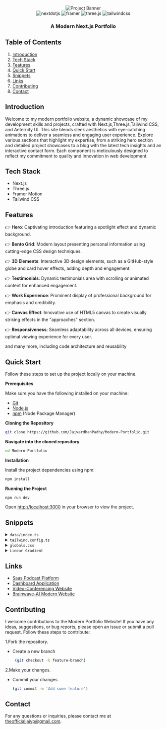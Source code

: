 <div align="center">
  <br />
    <a>
      <img src="https://github.com/adrianhajdin/portfolio/assets/151519281/c6ca3c03-6cb7-4f67-a9b9-a73da5bfa0d8" alt="Project Banner">
    </a>
  <br />

  <div>
    <img src="https://img.shields.io/badge/-Next_JS-black?style=for-the-badge&logoColor=white&logo=nextdotjs&color=000000" alt="nextdotjs" />
    <img src="https://img.shields.io/badge/-Framer-black?style=for-the-badge&logoColor=white&logo=framer&color=0055FF" alt="framer" />
    <img src="https://img.shields.io/badge/-Three_JS-black?style=for-the-badge&logoColor=white&logo=threedotjs&color=000000" alt="three.js" />
    <img src="https://img.shields.io/badge/-Tailwind_CSS-black?style=for-the-badge&logoColor=white&logo=tailwindcss&color=06B6D4" alt="tailwindcss" />
  </div>

  <h3 align="center">A Modern Next.js Portfolio</h3>

</div>

## <a name="table">Table of Contents</a>

1.  [Introduction](#introduction)
2. [Tech Stack](#tech-stack)
3.  [Features](#features)
4. [Quick Start](#quick-start)
5.  [Snippets](#snippets)
6. [Links](#links)
7. [Contributing](#contributing)
8. [Contact](#contact)

## <a name="introduction"> Introduction</a>

Welcome to my modern portfolio website, a dynamic showcase of my development skills and projects, crafted with Next.js,Three.js,Tailwind CSS, and Aeternity UI. This site blends sleek aesthetics with eye-catching animations to deliver a seamless and engaging user experience. Explore various sections that highlight my expertise, from a striking hero section and detailed project showcases to a blog with the latest tech insights and an interactive contact form. Each component is meticulously designed to reflect my commitment to quality and innovation in web development.


## <a name="tech-stack"> Tech Stack</a>

- Next.js
- Three.js
- Framer Motion
- Tailwind CSS

## <a name="features"> Features</a>

👉 **Hero**: Captivating introduction featuring a spotlight effect and dynamic background.

👉 **Bento Grid**: Modern layout presenting personal information using cutting-edge CSS design techniques.

👉 **3D Elements**:  Interactive 3D design elements, such as a GitHub-style globe and card hover effects, adding depth and engagement.

👉 **Testimonials**: Dynamic testimonials area with scrolling or animated content for enhanced engagement.

👉 **Work Experience**: Prominent display of professional background for emphasis and credibility.

👉 **Canvas Effect**: Innovative use of HTML5 canvas to create visually striking effects in the "approaches" section.

👉 **Responsiveness**: Seamless adaptability across all devices, ensuring optimal viewing experience for every user.

and many more, including code architecture and reusability 

## <a name="quick-start"> Quick Start</a>

Follow these steps to set up the project locally on your machine.

**Prerequisites**

Make sure you have the following installed on your machine:

- [Git](https://git-scm.com/)
- [Node.js](https://nodejs.org/en)
- [npm](https://www.npmjs.com/) (Node Package Manager)

**Cloning the Repository**

```bash
git clone https://github.com/JaivardhanPadhy/Modern-Portfolio.git
```
**Navigate into the cloned repository**
```bash
cd Modern-Portfolio
```

**Installation**

Install the project dependencies using npm:

```bash
npm install
```

**Running the Project**

```bash
npm run dev
```

Open [http://localhost:3000](http://localhost:3000) in your browser to view the project.

## <a name="snippets">Snippets</a>

<details>
<summary><code>data/index.ts</code></summary>

```typescript
export const navItems = [
    {name:"Home",link:"/"},
    { name: "About", link: "#about" },
    { name: "Projects", link: "#projects" },
    // { name: "Testimonials", link: "#testimonials" },
    {name:"Approach",link:"#approach"},
    { name: "Contact", link: "#contact" },
  ];
  
  export const gridItems = [
    {
      id: 1,
      title: "I prioritize client collaboration, fostering open communication ",
      description: "",
      className: "lg:col-span-3 md:col-span-6 md:row-span-4 lg:min-h-[60vh]",
      imgClassName: "w-full h-full",
      titleClassName: "justify-end",
      img: "/b1.svg",
      spareImg: "",
    },
    {
      id: 2,
      title: "I'm very flexible with time zone communications",
      description: "",
      className: "lg:col-span-2 md:col-span-3 md:row-span-2",
      imgClassName: "",
      titleClassName: "justify-start",
      img: "",
      spareImg: "",
    },
    {
      id: 3,
      title: "My tech stack",
      description: "I constantly try to improve",
      className: "lg:col-span-2 md:col-span-3 md:row-span-2",
      imgClassName: "",
      titleClassName: "justify-center",
      img: "",
      spareImg: "",
    },
    {
      id: 4,
      title: "Tech enthusiast with a passion for development.",
      description: "",
      className: "lg:col-span-2 md:col-span-3 md:row-span-1",
      imgClassName: "",
      titleClassName: "justify-start",
      img: "/grid.svg",
      spareImg: "/b4.svg",
    },
  
    {
      id: 5,
      title: "Currently building a Healthcare application",
      description: "The Inside Scoop",
      className: "md:col-span-3 md:row-span-2",
      imgClassName: "absolute right-0 bottom-0 md:w-96 w-60",
      titleClassName: "justify-center md:justify-start lg:justify-center",
      img: "/b5.svg",
      spareImg: "/grid.svg",
    },
    {
      id: 6,
      title: "Do you want to start a project together?",
      description: "",
      className: "lg:col-span-2 md:col-span-3 md:row-span-1",
      imgClassName: "",
      titleClassName: "justify-center md:max-w-full max-w-60 text-center",
      img: "",
      spareImg: "",
    },
  ];
  
  export const projects = [
    {
      id: 1,
      title: "AI Saas Podcast Platform",
      des: "Developed an innovative SaaS application with AI-powered text-to-voice, image generation, and podcast creation.",
      img: "/p1.png",
      iconLists: ["/next.svg", "/tail.svg", "/ts.svg", "/c.svg","convex.svg"],
      link: "https://github.com/JaivardhanPadhy/Saas-Podcast-Platform",
    },
    {
      id: 2,
      title: "Yoom - Video Conferencing App",
      des: "Simplify your video conferencing experience with Yoom. Seamlessly connect with colleagues and friends.",
      img: "/p2.svg",
      iconLists: ["/next.svg", "/tail.svg", "/ts.svg", "/stream.svg", "/c.svg"],
      link: "https://github.com/JaivardhanPadhy/Video-Conferencing-Website",
    },
    {
      id: 3,
      title: "Brainwave-Modern AI Website",
      des: "  A Modern UI/UX website, developed using React.js and Tailwind CSS, exemplifies modern UI/UX principles.",
      img: "/p3.png",
      iconLists: ["/re.svg", "/tail.svg", "/ts.svg","vite.svg"],
      link: "https://github.com/JaivardhanPadhy/Brainwave-AI",
    },
    {
      id: 4,
      title: "Dashboard Application",
      des: " A robust and comprehensive dashboard template built with React+Vite.",
      img: "/p4.png",
      iconLists: ["/re.svg","vite.svg", "/tail.svg","syncfusion.svg"],
      link: "https://github.com/JaivardhanPadhy/Dashboard",
    },
  ];
  
  export const testimonials = [
    {
      quote:
        "Collaborating with Adrian was an absolute pleasure. His professionalism, promptness, and dedication to delivering exceptional results were evident throughout our project. Adrian's enthusiasm for every facet of development truly stands out. If you're seeking to elevate your website and elevate your brand, Adrian is the ideal partner.",
      name: "Michael Johnson",
      title: "Director of AlphaStream Technologies",
    },
    {
      quote:
        "Collaborating with Adrian was an absolute pleasure. His professionalism, promptness, and dedication to delivering exceptional results were evident throughout our project. Adrian's enthusiasm for every facet of development truly stands out. If you're seeking to elevate your website and elevate your brand, Adrian is the ideal partner.",
      name: "Michael Johnson",
      title: "Director of AlphaStream Technologies",
    },
    {
      quote:
        "Collaborating with Adrian was an absolute pleasure. His professionalism, promptness, and dedication to delivering exceptional results were evident throughout our project. Adrian's enthusiasm for every facet of development truly stands out. If you're seeking to elevate your website and elevate your brand, Adrian is the ideal partner.",
      name: "Michael Johnson",
      title: "Director of AlphaStream Technologies",
    },
    {
      quote:
        "Collaborating with Adrian was an absolute pleasure. His professionalism, promptness, and dedication to delivering exceptional results were evident throughout our project. Adrian's enthusiasm for every facet of development truly stands out. If you're seeking to elevate your website and elevate your brand, Adrian is the ideal partner.",
      name: "Michael Johnson",
      title: "Director of AlphaStream Technologies",
    },
    {
      quote:
        "Collaborating with Adrian was an absolute pleasure. His professionalism, promptness, and dedication to delivering exceptional results were evident throughout our project. Adrian's enthusiasm for every facet of development truly stands out. If you're seeking to elevate your website and elevate your brand, Adrian is the ideal partner.",
      name: "Michael Johnson",
      title: "Director of AlphaStream Technologies",
    },
  ];
  
  export const companies = [
    {
      id: 1,
      name: "cloudinary",
      img: "/cloud.svg",
      nameImg: "/cloudName.svg",
    },
    {
      id: 2,
      name: "appwrite",
      img: "/app.svg",
      nameImg: "/appName.svg",
    },
    {
      id: 3,
      name: "HOSTINGER",
      img: "/host.svg",
      nameImg: "/hostName.svg",
    },
    {
      id: 4,
      name: "stream",
      img: "/s.svg",
      nameImg: "/streamName.svg",
    },
    {
      id: 5,
      name: "docker.",
      img: "/dock.svg",
      nameImg: "/dockerName.svg",
    },
  ];
  
  export const workExperience = [
    {
      id: 1,
      title: "Frontend Engineer Intern",
      desc: "Assisted in the development of a web-based platform using React.js, enhancing interactivity.",
      className: "md:col-span-2",
      thumbnail: "/exp1.svg",
    },
    {
      id: 2,
      title: "Mobile App Dev - JSM Tech",
      desc: "Designed and developed mobile app for both iOS & Android platforms using React Native.",
      className: "md:col-span-2", // change to md:col-span-2
      thumbnail: "/exp2.svg",
    },
    {
      id: 3,
      title: "Freelance App Dev Project",
      desc: "Led the dev of a mobile app for a client, from initial concept to deployment on app stores.",
      className: "md:col-span-2", // change to md:col-span-2
      thumbnail: "/exp3.svg",
    },
    {
      id: 4,
      title: "Lead Frontend Developer",
      desc: "Developed and maintained user-facing features using modern frontend technologies.",
      className: "md:col-span-2",
      thumbnail: "/exp4.svg",
    },
  ];
  
  export const socialMedia = [
    {
      id: 1,
      img: "/git.svg",
      link:"https://github.com/JaivardhanPadhy",
    },
    {
      id: 2,
      img: "/link.svg",
      link:"https://www.linkedin.com/in/jaivardhan-padhy-4738b2260/",
    },
    {
      id: 3,
      img: "/ig.svg",
      link:"https://www.instagram.com/jaivp_003/",
    },
    {
      id:4,
      img:"/x.svg",
      link:"https://x.com/JaivardhanPadhy",
    }
  ];
```

</details>

<details>
<summary><code>tailwind.config.ts</code></summary>

```ts
import type { Config } from "tailwindcss";

const svgToDataUri = require("mini-svg-data-uri");

const colors = require("tailwindcss/colors");
const {
  default: flattenColorPalette,
} = require("tailwindcss/lib/util/flattenColorPalette");

const config = {
  darkMode: ["class"],
  content: [
    "./pages/**/*.{ts,tsx}",
    "./components/**/*.{ts,tsx}",
    "./app/**/*.{ts,tsx}",
    "./src/**/*.{ts,tsx}",
    "./data/**/*.{ts,tsx}",
  ],
  prefix: "",
  theme: {
    container: {
      center: true,
      padding: "2rem",
      screens: {
        "2xl": "1400px",
      },
    },
    extend: {
      colors: {
        black: {
          DEFAULT: "#000",
          100: "#000319",
          200: "rgba(17, 25, 40, 0.75)",
          300: "rgba(255, 255, 255, 0.125)",
        },
        white: {
          DEFAULT: "#FFF",
          100: "#BEC1DD",
          200: "#C1C2D3",
        },
        blue: {
          "100": "#E4ECFF",
        },
        purple: "#CBACF9",
        border: "hsl(var(--border))",
        input: "hsl(var(--input))",
        ring: "hsl(var(--ring))",
        background: "hsl(var(--background))",
        foreground: "hsl(var(--foreground))",
        primary: {
          DEFAULT: "hsl(var(--primary))",
          foreground: "hsl(var(--primary-foreground))",
        },
        secondary: {
          DEFAULT: "hsl(var(--secondary))",
          foreground: "hsl(var(--secondary-foreground))",
        },
        destructive: {
          DEFAULT: "hsl(var(--destructive))",
          foreground: "hsl(var(--destructive-foreground))",
        },
        muted: {
          DEFAULT: "hsl(var(--muted))",
          foreground: "hsl(var(--muted-foreground))",
        },
        accent: {
          DEFAULT: "hsl(var(--accent))",
          foreground: "hsl(var(--accent-foreground))",
        },
        popover: {
          DEFAULT: "hsl(var(--popover))",
          foreground: "hsl(var(--popover-foreground))",
        },
        card: {
          DEFAULT: "hsl(var(--card))",
          foreground: "hsl(var(--card-foreground))",
        },
      },
      borderRadius: {
        lg: "var(--radius)",
        md: "calc(var(--radius) - 2px)",
        sm: "calc(var(--radius) - 4px)",
      },
      keyframes: {
        "accordion-down": {
          from: { height: "0" },
          to: { height: "var(--radix-accordion-content-height)" },
        },
        "accordion-up": {
          from: { height: "var(--radix-accordion-content-height)" },
          to: { height: "0" },
        },
        spotlight: {
          "0%": {
            opacity: "0",
            transform: "translate(-72%, -62%) scale(0.5)",
          },
          "100%": {
            opacity: "1",
            transform: "translate(-50%,-40%) scale(1)",
          },
        },
        shimmer: {
          from: {
            backgroundPosition: "0 0",
          },
          to: {
            backgroundPosition: "-200% 0",
          },
        },
        moveHorizontal: {
          "0%": {
            transform: "translateX(-50%) translateY(-10%)",
          },
          "50%": {
            transform: "translateX(50%) translateY(10%)",
          },
          "100%": {
            transform: "translateX(-50%) translateY(-10%)",
          },
        },
        moveInCircle: {
          "0%": {
            transform: "rotate(0deg)",
          },
          "50%": {
            transform: "rotate(180deg)",
          },
          "100%": {
            transform: "rotate(360deg)",
          },
        },
        moveVertical: {
          "0%": {
            transform: "translateY(-50%)",
          },
          "50%": {
            transform: "translateY(50%)",
          },
          "100%": {
            transform: "translateY(-50%)",
          },
        },
        scroll: {
          to: {
            transform: "translate(calc(-50% - 0.5rem))",
          },
        },
      },
      animation: {
        "accordion-down": "accordion-down 0.2s ease-out",
        "accordion-up": "accordion-up 0.2s ease-out",
        spotlight: "spotlight 2s ease .75s 1 forwards",
        shimmer: "shimmer 2s linear infinite",
        first: "moveVertical 30s ease infinite",
        second: "moveInCircle 20s reverse infinite",
        third: "moveInCircle 40s linear infinite",
        fourth: "moveHorizontal 40s ease infinite",
        fifth: "moveInCircle 20s ease infinite",
        scroll:
          "scroll var(--animation-duration, 40s) var(--animation-direction, forwards) linear infinite",
      },
    },
  },
  plugins: [
    require("tailwindcss-animate"),
    addVariablesForColors,
    function ({ matchUtilities, theme }: any) {
      matchUtilities(
        {
          "bg-grid": (value: any) => ({
            backgroundImage: `url("${svgToDataUri(
              `<svg xmlns="http://www.w3.org/2000/svg" viewBox="0 0 32 32" width="100" height="100" fill="none" stroke="${value}"><path d="M0 .5H31.5V32"/></svg>`
            )}")`,
          }),
          "bg-grid-small": (value: any) => ({
            backgroundImage: `url("${svgToDataUri(
              `<svg xmlns="http://www.w3.org/2000/svg" viewBox="0 0 32 32" width="8" height="8" fill="none" stroke="${value}"><path d="M0 .5H31.5V32"/></svg>`
            )}")`,
          }),
          "bg-dot": (value: any) => ({
            backgroundImage: `url("${svgToDataUri(
              `<svg xmlns="http://www.w3.org/2000/svg" viewBox="0 0 32 32" width="16" height="16" fill="none"><circle fill="${value}" id="pattern-circle" cx="10" cy="10" r="1.6257413380501518"></circle></svg>`
            )}")`,
          }),
        },
        { values: flattenColorPalette(theme("backgroundColor")), type: "color" }
      );
    },
  ],
} satisfies Config;

function addVariablesForColors({ addBase, theme }: any) {
  let allColors = flattenColorPalette(theme("colors"));
  let newVars = Object.fromEntries(
    Object.entries(allColors).map(([key, val]) => [`--${key}`, val])
  );

  addBase({
    ":root": newVars,
  });
}

export default config;
```

</details>

<details>
<summary><code>globals.css</code></summary>

```css
@tailwind base;
@tailwind components;
@tailwind utilities;

@layer base {
  :root {
    --background: 0 0% 100%;
    --foreground: 240 10% 3.9%;

    --card: 0 0% 100%;
    --card-foreground: 240 10% 3.9%;

    --popover: 0 0% 100%;
    --popover-foreground: 240 10% 3.9%;

    --primary: 240 5.9% 10%;
    --primary-foreground: 0 0% 98%;

    --secondary: 240 4.8% 95.9%;
    --secondary-foreground: 240 5.9% 10%;

    --muted: 240 4.8% 95.9%;
    --muted-foreground: 240 3.8% 46.1%;

    --accent: 240 4.8% 95.9%;
    --accent-foreground: 240 5.9% 10%;

    --destructive: 0 84.2% 60.2%;
    --destructive-foreground: 0 0% 98%;

    --border: 240 5.9% 90%;
    --input: 240 5.9% 90%;
    --ring: 240 10% 3.9%;

    --radius: 0.5rem;
  }

  .dark {
    --background: 240 10% 3.9%;
    --foreground: 0 0% 98%;

    --card: 240 10% 3.9%;
    --card-foreground: 0 0% 98%;

    --popover: 240 10% 3.9%;
    --popover-foreground: 0 0% 98%;

    --primary: 0 0% 98%;
    --primary-foreground: 240 5.9% 10%;

    --secondary: 240 3.7% 15.9%;
    --secondary-foreground: 0 0% 98%;

    --muted: 240 3.7% 15.9%;
    --muted-foreground: 240 5% 64.9%;

    --accent: 240 3.7% 15.9%;
    --accent-foreground: 0 0% 98%;

    --destructive: 0 62.8% 30.6%;
    --destructive-foreground: 0 0% 98%;

    --border: 240 3.7% 15.9%;
    --input: 240 3.7% 15.9%;
    --ring: 240 4.9% 83.9%;
  }
}

@layer base {
  * {
    @apply border-border !scroll-smooth;
  }
  body {
    @apply bg-background text-foreground;
  }
  button {
    @apply active:outline-none;
  }
}

@layer utilities {
  .heading {
    @apply font-bold text-4xl md:text-5xl text-center;
  }

  .black-gradient {
    background: linear-gradient(90deg, #161a31 0%, #06091f 100%);
  }
}
```

</details>


<details>
<summary><code>Linear Gradient</code></summary>

```js
style={{
        //   add these two
        //   you can generate the color from here https://cssgradient.io/
        background: "rgb(4,7,29)",
        backgroundColor:
          "linear-gradient(90deg, rgba(4,7,29,1) 0%, rgba(12,14,35,1) 100%)",
      }}
```
</details>

## <a name="links">Links</a>

- [Saas Podcast Platform](https://github.com/JaivardhanPadhy/Saas-Podcast-Platform)
- [Dashboard Application](https://github.com/JaivardhanPadhy/Dashboard)
- [Video-Conferencing Website](https://github.com/JaivardhanPadhy/VideoConferencing-Website)
- [Brainwave-AI Modern Website](https://github.com/JaivardhanPadhy/Brainwave-AI)


## <a name="contributing"> Contributing</a>
I welcome contributions to the Modern Portfolio Website! If you have any ideas, suggestions, or bug reports, please open an issue or submit a pull request. Follow these steps to contribute:

1.Fork the repository.
   - Create a new branch
     ``` bash
      (git checkout -b feature-branch)
     ```

2.Make your changes.
   - Commit your changes 
       ```  bash
      (git commit -m 'Add some feature')
       ```
## <a name="contact"> Contact</a>
For any questions or inquiries, please contact me at theofficialjaivp@gmail.com.
